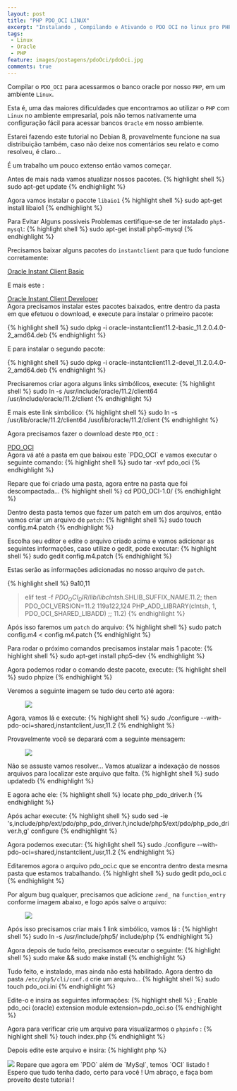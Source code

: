 ```yaml
---
layout: post
title: "PHP PDO_OCI LINUX"
excerpt: "Instalando , Compilando e Ativando o PDO OCI no linux pro PHP5"
tags:
 - Linux
 - Oracle
 - PHP
feature: images/postagens/pdoOci/pdoOci.jpg
comments: true
---
```

Compilar o `PDO_OCI` para acessarmos o banco oracle por nosso `PHP`, em um ambiente `Linux`.

Esta é, uma das maiores dificuldades que encontramos ao utilizar o `PHP` com `Linux` no ambiente empresarial, pois não temos nativamente uma configuração fácil para acessar bancos `Oracle` em nosso ambiente.

Estarei fazendo este tutorial no Debian 8, provavelmente funcione na sua distribuição também, caso não deixe nos comentários seu relato e como resolveu, é claro...

É um trabalho um pouco extenso então vamos começar.

Antes de mais nada vamos atualizar nossos pacotes.
{% highlight shell %}
sudo apt-get update
{% endhighlight %}

Agora vamos instalar o pacote `libaio1`
{% highlight shell %}
sudo apt-get install libaio1
{% endhighlight %}

Para Evitar Alguns possiveis Problemas certifique-se de ter instalado `php5-mysql`:
{% highlight shell %}
sudo apt-get install php5-mysql
{% endhighlight %}

Precisamos baixar alguns pacotes do `instantclient` para que tudo funcione corretamente:

<div class="text-center">
<a href="http://jhoemrs.github.io/arquivos/pdooci/oracle-instantclient11.2-basic_11.2.0.4.0-2_amd64.deb" class="btn btn-primary btn-sm">Oracle Instant Client Basic</a>
</div>

E mais este :

<div class="text-center">
<a href="http://jhoemrs.github.io/arquivos/pdooci/oracle-instantclient11.2-devel_11.2.0.4.0-2_amd64.deb" class="btn btn-primary btn-sm">Oracle Instant Client Developer</a>
</div>
Agora precisamos instalar estes pacotes baixados, entre dentro da pasta em que efetuou o download, e execute para instalar o primeiro pacote:

{% highlight shell %}
sudo dpkg -i oracle-instantclient11.2-basic_11.2.0.4.0-2_amd64.deb
{% endhighlight %}

E para instalar o segundo pacote:

{% highlight shell %}
sudo dpkg -i oracle-instantclient11.2-devel_11.2.0.4.0-2_amd64.deb
{% endhighlight %}

Precisaremos criar agora alguns links simbólicos, execute:
{% highlight shell %}
sudo ln -s /usr/include/oracle/11.2/client64 /usr/include/oracle/11.2/client
{% endhighlight %}

E mais este link simbólico:
{% highlight shell %}
sudo ln -s /usr/lib/oracle/11.2/client64 /usr/lib/oracle/11.2/client
{% endhighlight %}

Agora precisamos fazer o download deste `PDO_OCI` :
<div class="text-center">
<a href="http://jhoemrs.github.io/arquivos/pdooci/pdo_oci" class="btn btn-primary btn-sm">PDO_OCI</a>
</div>
Agora vá até a pasta em que baixou este `PDO_OCI` e vamos executar o seguinte comando:
{% highlight shell %}
sudo tar -xvf pdo_oci
{% endhighlight %}

Repare que foi criado uma pasta, agora entre na pasta que foi descompactada...
{% highlight shell %}
cd PDO_OCI-1.0/
{% endhighlight %}

Dentro desta pasta temos que fazer um patch em um dos arquivos, então vamos criar um arquivo de `patch`:
{% highlight shell %}
sudo touch config.m4.patch
{% endhighlight %}

Escolha seu editor e edite o arquivo criado acima e vamos adicionar as seguintes informações, caso utilize o gedit, pode executar:
{% highlight shell %}
sudo gedit config.m4.patch
{% endhighlight %}

Estas serão as informações adicionadas no nosso arquivo de `patch`.

{% highlight shell %}
9a10,11
> elif test -f $PDO_OCI_DIR/lib/libclntsh.$SHLIB_SUFFIX_NAME.11.2; then
> PDO_OCI_VERSION=11.2
119a122,124
> PHP_ADD_LIBRARY(clntsh, 1, PDO_OCI_SHARED_LIBADD)
> ;;
> 11.2)
{% endhighlight %}

Após isso faremos um `patch` do arquivo:
{% highlight shell %}
sudo patch config.m4 < config.m4.patch
{% endhighlight %}

Para rodar o próximo comandos precisamos instalar mais 1 pacote:
{% highlight shell %}
sudo apt-get install php5-dev
{% endhighlight %}

Agora podemos rodar o comando deste pacote, execute:
{% highlight shell %}
sudo phpize
{% endhighlight %}

Veremos a seguinte imagem se tudo deu certo até agora:
<figure>
	<img src="{{ site.url }}/images/bancoPostagens/pdooci/phpize.png">
</figure>

Agora, vamos lá e execute:
{% highlight shell %}
sudo ./configure --with-pdo-oci=shared,instantclient,/usr,11.2
{% endhighlight %}

Provavelmente você se deparará com a seguinte mensagem:

<figure>
	<img src="{{ site.url }}/images/bancoPostagens/pdooci/configureerror.png">
</figure>

Não se assuste vamos resolver...
Vamos atualizar a indexação de nossos arquivos para localizar este arquivo que falta.
{% highlight shell %}
sudo updatedb
{% endhighlight %}

E agora ache ele:
{% highlight shell %}
locate php_pdo_driver.h
{% endhighlight %}

Após achar execute:
{% highlight shell %}
sudo sed -ie 's,include/php/ext/pdo/php_pdo_driver.h,include/php5/ext/pdo/php_pdo_driver.h,g' configure
{% endhighlight %}

Agora podemos executar:
{% highlight shell %}
sudo ./configure --with-pdo-oci=shared,instantclient,/usr,11.2
{% endhighlight %}

Editaremos agora o arquivo pdo_oci.c que se encontra dentro desta mesma pasta que estamos trabalhando.
{% highlight shell %}
sudo gedit pdo_oci.c
{% endhighlight %}

Por algum bug qualquer, precisamos que adicione `zend_` na `function_entry` conforme imagem abaixo, e logo após salve o arquivo:

<figure>
	<img src="{{ site.url }}/images/bancoPostagens/pdooci/adicionezend.png">
</figure>

Após isso precisamos criar mais 1 link simbólico, vamos lá :
{% highlight shell %}
sudo ln -s /usr/include/php5/ include/php
{% endhighlight %}

Agora depois de tudo feito, precisamos executar o seguinte:
{% highlight shell %}
sudo make && sudo make install
{% endhighlight %}

Tudo feito, e instalado, mas ainda não está habilitado.
Agora dentro da pasta `/etc/php5/cli/conf.d` crie um arquivo...
{% highlight shell %}
sudo touch pdo_oci.ini
{% endhighlight %}

Edite-o e insira as seguintes informações:
{% highlight shell %}
; Enable pdo_oci (oracle) extension module
extension=pdo_oci.so
{% endhighlight %}

Agora para verificar crie um arquivo para visualizarmos o `phpinfo` :
{% highlight shell %}
touch index.php
{% endhighlight %}

Depois edite este arquivo e insira:
{% highlight php %}
<?php

phpinfo();
{% endhighlight %}

Para todas as nossas alterações terem efeito, restarte o servidor:
{% highlight shell %}
sudo /etc/init.d/apache2 restart
{% endhighlight %}

Agora vamos rodar o servidor para acessarmos nosso phpinfo...
{% highlight shell %}
php -S localhost:8000
{% endhighlight %}

Abra seu navegador no endereço `http://localhost:8000`.
Vá até PDO na página , se você executou tudo corretamente verá o seguinte:

<figure>
	<img src="{{ site.url }}/images/bancoPostagens/pdooci/phpinfo.png">
</figure>

Repare que agora em `PDO` além de `MySql`, temos `OCI` listado ! <i class="icon-smile"></i>

Espero que tudo tenha dado, certo para você !

Um abraço, e faça bom proveito deste tutorial !
